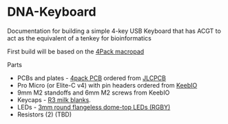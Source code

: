 # DNA-Keyboard
Documentation for building a simple 4-key USB Keyboard that has ACGT to act as the equivalent of a tenkey for bioinformatics

First build will be based on the [4Pack macropad](https://www.40percent.club/2017/07/4-pack.html)

Parts
- PCBs and plates - [4pack PCB](https://github.com/di0ib/Misc/tree/master/4pack) ordered from [JLCPCB](https://www.40percent.club/2017/09/ordering-foobar-pcbs.html)
- Pro Micro (or Elite-C v4) with pin headers ordered from [KeebIO](https://keeb.io/collections/diy-parts)
- 9mm M2 standoffs and 6mm M2 screws from KeebIO
- Keycaps - [R3 milk blanks](https://www.amazon.com/dp/B096Z2ZK2Y).
- LEDs - [3mm round flangeless dome-top LEDs (RGBY)](https://www.digikey.com/catalog/en/partgroup/3mm-t-1-round-with-domed-top-led-lamps/35724?mpart=OVLBB4C7)
- Resistors (2) (TBD)
